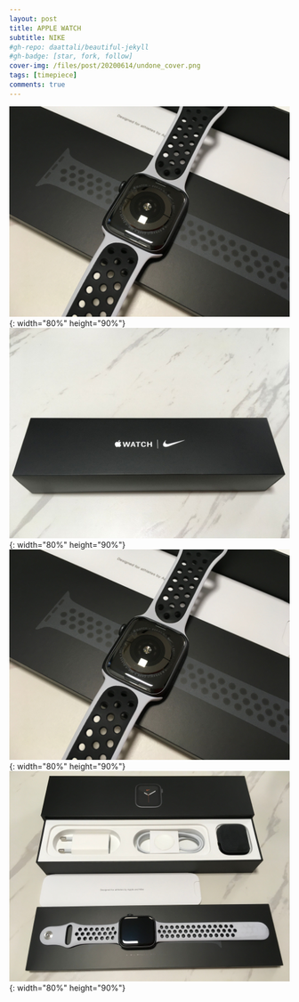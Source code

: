 ```yaml
---
layout: post
title: APPLE WATCH
subtitle: NIKE
#gh-repo: daattali/beautiful-jekyll
#gh-badge: [star, fork, follow]
cover-img: /files/post/20200614/undone_cover.png
tags: [timepiece]
comments: true
---
```



![title](/files/post/20200614/a_1.jpeg){: width="80%" height="90%"}
![title](/files/post/20200614/a_2.jpeg){: width="80%" height="90%"}
![title](/files/post/20200614/a_3.jpeg){: width="80%" height="90%"}
![title](/files/post/20200614/a_4.jpeg){: width="80%" height="90%"}
